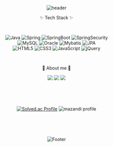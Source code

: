 <div align='center'>
	
![header](https://capsule-render.vercel.app/api?type=waving&color=gradient&fontColor=ffffff&height=260&section=header&text=WELCOME&fontSize=68&fontAlignY=38&desc=Jeong_ii's%20GitHub%20Profile&descAlignY=55&descAlign=70)

<!-- color=gradient -->

<div align=center>
<p>✨ Tech Stack ✨</p>
<br>
</div>

![Java](https://img.shields.io/badge/Java-007396?style=flat-square&logo=Conda-Forge&logoColor=white)
![Spring](https://img.shields.io/badge/Spring-6DB33F?style=flat-square&logo=Spring&logoColor=white)
![SpringBoot](https://img.shields.io/badge/SpringBoot-6DB33F?style=flat-square&logo=SpringBoot&logoColor=white)
![SpringSecurity](https://img.shields.io/badge/SpringSecurity-6DB33F?style=flat-square&logo=SpringSecurity&logoColor=white)
<br>
![MySQL](https://img.shields.io/badge/MySQL-4479A1?style=flat-square&logo=MySQL&logoColor=white)
![Oracle](https://img.shields.io/badge/Oracle-F80000?style=flat-square&logo=Oracle&logoColor=white)
![Mybatis](https://img.shields.io/badge/Mybatis-000000?style=flat-square&logo=Fluentd&logoColor=white)
![JPA](https://img.shields.io/badge/JPA-59666C?style=flat-square&logo=hibernate&logoColor=white)
<br>
![HTML5](https://img.shields.io/badge/HTML5-E34F26?style=flat-square&logo=HTML5&logoColor=white)
![CSS3](https://img.shields.io/badge/CSS3-1572B6?style=flat-square&logo=CSS3&logoColor=white)
![JavaScript](https://img.shields.io/badge/JavaScript-F7DF1E?style=flat-square&logo=JavaScript&logoColor=white)
![jQuery](https://img.shields.io/badge/jQuery-0769AD?style=flat-square&logo=jQuery&logoColor=white)

<br>

<!--
<div align=center>
<p>🛠 Tools 🛠</p>
</div>

![EclipseIDE](https://img.shields.io/badge/Eclipse%20IDE-2C2255?style=flat-square&logo=EclipseIDE&logoColor=white)
![VisualStudioCode](https://img.shields.io/badge/Visual%20Studio%20Code-007ACC?style=flat-square&logo=VisualStudioCode&logoColor=white)
![Intellijidea](https://img.shields.io/badge/Intellij%20idea-000000?style=flat-square&logo=Intellijidea&logoColor=white)
<br>
![ApacheTomcat](https://img.shields.io/badge/Tomcat-F8DC75?style=flat-square&logo=ApacheTomcat&logoColor=white)
![GitHub](https://img.shields.io/badge/GitHub-181717?style=flat-square&logo=GitHub&logoColor=white)
![Notion](https://img.shields.io/badge/Notion-000000?style=flat-square&logo=Notion&logoColor=white)
-->

<div align=center>
<p>👋 About me 👋</p>
</div>

<a href="https://je0ng-dev-log.tistory.com" target="_blank"><img src="https://img.shields.io/badge/Blog-F46D01?logo=tistory&style=flat-square&logoColor=FFFFFF"/></a>
<a href="mailto:guswjd2360@naver.com" target="_blank"><img src="https://img.shields.io/badge/Mail-30B980?logo=minutemailer&style=flat-square&logoColor=FFFFFF"/></a>
<a href=" " target="_blank"><img src="https://img.shields.io/badge/Portfolio-EF2D5E?logo=githubsponsors&style=flat-square&logoColor=FFFFFF"/></a>

<br>
<br>
<br>

<!--
![Anurag's GitHub stats](https://github-readme-stats.vercel.app/api?username=hyunjeong222&show_icons=true&theme=transparent)
-->

[![Solved.ac Profile](http://mazassumnida.wtf/api/v2/generate_badge?boj=guswjd2360)](https://solved.ac/guswjd2360/)
![mazandi profile](http://mazandi.herokuapp.com/api?handle=guswjd2360&theme=warm)

<br>
<br>
<br>

<!--
[![Hits](https://hits.seeyoufarm.com/api/count/incr/badge.svg?url=https%3A%2F%2Fgithub.com%2Fhyunjeong222%2Fhit-counter&count_bg=%2379C83D&title_bg=%23555555&icon=&icon_color=%23E7E7E7&title=hits&edge_flat=false)](https://hits.seeyoufarm.com)
-->

![Footer](https://capsule-render.vercel.app/api?type=waving&color=gradient&height=120&section=footer)

<!-- &animation=fadeIn&section=footer&text=🥇🥈🥉&fontAlign=70 -->

</div>
